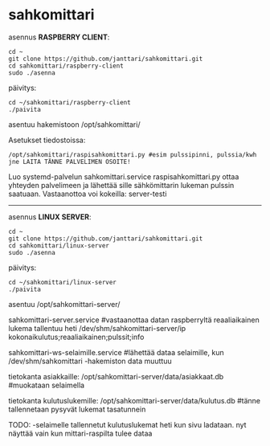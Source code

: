 # sahkomittari
asennus **RASPBERRY CLIENT**:

    cd ~
    git clone https://github.com/janttari/sahkomittari.git
    cd sahkomittari/raspberry-client
    sudo ./asenna

päivitys:

    cd ~/sahkomittari/raspberry-client
    ./paivita

asentuu hakemistoon /opt/sahkomittari/

Asetukset tiedostoissa:
```
/opt/sahkomittari/raspisahkomittari.py #esim pulssipinni, pulssia/kwh jne LAITA TÄNNE PALVELIMEN OSOITE!
```

Luo systemd-palvelun sahkomittari.service
raspisahkomittari.py ottaa yhteyden palvelimeen ja lähettää sille sähkömittarin lukeman pulssin saatuaan. 
Vastaanottoa voi kokeilla: server-testi

-------
asennus **LINUX SERVER**:

    cd ~
    git clone https://github.com/janttari/sahkomittari.git
    cd sahkomittari/linux-server
    sudo ./asenna 

päivitys: 

    cd ~/sahkomittari/linux-server 
    ./paivita 


asentuu /opt/sahkomittari-server/ 
 
 sahkomittari-server.service #vastaanottaa datan raspberryltä 
 reaaliaikainen lukema tallentuu heti /dev/shm/sahkomittari-server/ip 
 kokonaikulutus;reaaliaikainen;pulssit;info 
 

sahkomittari-ws-selaimille.service #lähettää dataa selaimille, kun /dev/shm/sahkomittari -hakemiston data muuttuu 


tietokanta asiakkaille: 
/opt/sahkomittari-server/data/asiakkaat.db #muokataan selaimella 
 
tietokanta kulutuslukemille: 
/opt/sahkomittari-server/data/kulutus.db #tänne tallennetaan pysyvät lukemat tasatunnein 
 
 
TODO: 
-selaimelle tallennetut kulutuslukemat heti kun sivu ladataan. nyt näyttää vain kun mittari-raspilta tulee dataa 
 
